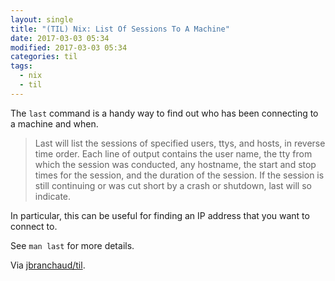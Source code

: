 ```yaml
---
layout: single
title: "(TIL) Nix: List Of Sessions To A Machine"
date: 2017-03-03 05:34
modified: 2017-03-03 05:34
categories: til
tags:
  - nix
  - til
---
```


The `last` command is a handy way to find out who has been connecting to a
machine and when.

> Last will list the sessions of specified users, ttys, and hosts, in
> reverse time order.  Each line of output contains the user name, the tty
> from which the session was conducted, any hostname, the start and stop
> times for the session, and the duration of the session.  If the session is
> still continuing or was cut short by a crash or shutdown, last will so
> indicate.

In particular, this can be useful for finding an IP address that you want to
connect to.

See `man last` for more details.

Via [jbranchaud/til](https://github.com/jbranchaud/til).
